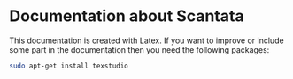 Documentation about Scantata
============================

This documentation is created with Latex.
If you want to improve or include some part in the documentation then you need the following packages:

```bash
sudo apt-get install texstudio

